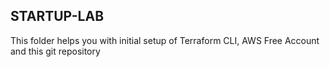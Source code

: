 ## STARTUP-LAB

This folder helps you with initial setup of Terraform CLI, AWS Free Account and this git repository
